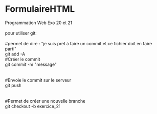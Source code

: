 # FormulaireHTML
Programmation Web
Exo 20 et 21
<br />
<br />
pour utiliser git:
<br />
<br />
#permet de dire : "je suis pret à faire un commit et ce fichier doit en faire parti"<br />
git add -A
<br />
#Créer le commit<br />
git commit -m "message"                 
<br />
<br />
#Envoie le commit sur le serveur<br />
git push                                
<br />
<br />
#Permet de créer une nouvelle branche <br />
git checkout -b exercice_21

